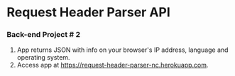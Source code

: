# Request Header Parser API
### Back-end Project # 2
1. App returns JSON with info on your browser's IP address, language and operating system.
2. Access app at https://request-header-parser-nc.herokuapp.com.